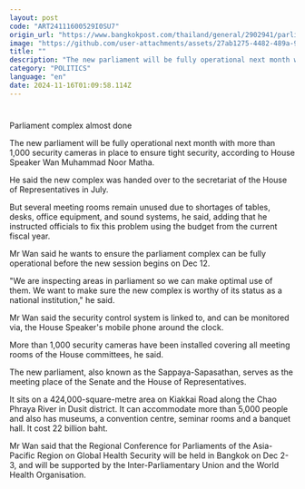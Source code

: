```yaml
---
layout: post
code: "ART24111600529I0SU7"
origin_url: "https://www.bangkokpost.com/thailand/general/2902941/parliament-complex-almost-done"
image: "https://github.com/user-attachments/assets/27ab1275-4482-489a-9c39-e57f45a5aadc"
title: ""
description: "The new parliament will be fully operational next month with more than 1,000 security cameras in place to ensure tight security, according to House Speaker Wan Muhammad Noor Matha."
category: "POLITICS"
language: "en"
date: 2024-11-16T01:09:58.114Z
---
```


# 

Parliament complex almost done

The new parliament will be fully operational next month with more than 1,000 security cameras in place to ensure tight security, according to House Speaker Wan Muhammad Noor Matha.

He said the new complex was handed over to the secretariat of the House of Representatives in July.

But several meeting rooms remain unused due to shortages of tables, desks, office equipment, and sound systems, he said, adding that he instructed officials to fix this problem using the budget from the current fiscal year.

Mr Wan said he wants to ensure the parliament complex can be fully operational before the new session begins on Dec 12.

"We are inspecting areas in parliament so we can make optimal use of them. We want to make sure the new complex is worthy of its status as a national institution," he said.

Mr Wan said the security control system is linked to, and can be monitored via, the House Speaker's mobile phone around the clock.

More than 1,000 security cameras have been installed covering all meeting rooms of the House committees, he said.

The new parliament, also known as the Sappaya-Sapasathan, serves as the meeting place of the Senate and the House of Representatives.

It sits on a 424,000-square-metre area on Kiakkai Road along the Chao Phraya River in Dusit district. It can accommodate more than 5,000 people and also has museums, a convention centre, seminar rooms and a banquet hall. It cost 22 billion baht.

Mr Wan said that the Regional Conference for Parliaments of the Asia-Pacific Region on Global Health Security will be held in Bangkok on Dec 2-3, and will be supported by the Inter-Parliamentary Union and the World Health Organisation.
